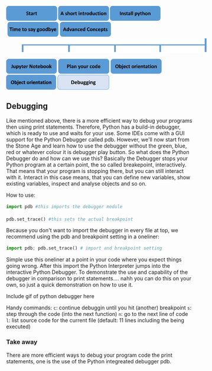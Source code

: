 <a href="https://github.com/RWTH-EBC/EBC-Tutorials/README.md"><img src="PicsForChapters/0_Start_filled.png" height="40"></a><a href="1_Short_Introduction.md"><img src="PicsForChapters/1_A_Short_Introduction_filled.png" height="40"></a><a href="2_Install_Python.md"><img src="PicsForChapters/2_Install_Python_filled.png" height="40"></a><a href="3_Time_to_Say_Goodbye.md"><img src="PicsForChapters/3_Time_to_Say_Goodbye_filled.png" height="40"></a><a href="4_Advanced_Concepts.md"><img src="PicsForChapters/4_Advanced_Concepts_filled.png" height="40"></a>
<img src="PicsForChapters/tree.png" height="40" width="600" hspace="40"><p></p>
<p></p>
<a href="4-1_Jupyter_Notebook.md"><img src="PicsForChapters/4-1_Jupyter_Notebook_filled.png" height="40"></a> <a href="4-2_Plan_Your_Code.md"><img src="PicsForChapters/4-2_Plan_Your_Code_filled.png" height="40"></a> <a href="4-3_Creating_Plots.md"><img src="PicsForChapters/4-3_Creating_Plots_filled.png" height="40"></a> <a href="4-4_Object_Orientation.md"><img src="PicsForChapters/4-4_Object_Orientation_filled.png" height="40"></a> <a href="4-5_Debugging.md"><img src="PicsForChapters/4-5_Debugging_transparent.png" height="40"></a>

## Debugging
Like mentioned above, there is a more efficient way to debug your programs then using print statements. Therefore, Python has a build-in debugger, which is ready to use and waits for your use. Some IDEs come with a GUI support for the Python Debugger called pdb. However, we'll now start from the Stone Age and learn how to use the debugger without the green, blue, red or whatever colour it is debugger play button. So what does the Python Debugger do and how can we use this? Basically the Debugger stops your Python program at a certain point, the so called breakepoint, interactively. That means that your program is stopping there, but you can still interact with it. Interact in this case means, that you can define new variables, show existing variables, inspect and analyse objects and so on.

How to use:
``` python
import pdb #this imports the debugger module

pdb.set_trace() #this sets the actual breakpoint
```
Because you don't want to import the debugger in every file at top, we recommend using the pdb and breakpoint setting in a oneliner:
``` python
import pdb; pdb.set_trace() # import and breakpoint setting
```
Simple use this oneliner at a point in your code where you expect things going wrong. After this import the Python Interpreter jumps into the interactive Python Debugger. To demonstrate the use and capability of the debugger in comparison to print statements.... nahh you can do this on your own, so just a quick demonstration on how to use it.

Include gif of python debugger here

Handy commands:
```c```: continue debuggin until you hit (another) breakpoint 
```s```: step through the code (into the next function)
```n```: go to the next line of code
```l```: list source code for the current file (default: 11 lines including the being executed)


### Take away
There are more efficient ways to debug your program code the print statements, one is the use of the Python integreated debugger pdb.
